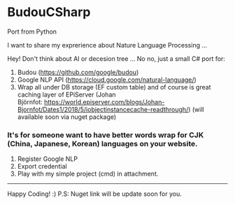 # BudouCSharp
Port from Python

I want to share my exprerience about Nature Language Processing ...

Hey! Don't think about AI or decesion tree ... No no, just a small C# port for:

1. Budou (https://github.com/google/budou)
2. Google NLP API (https://cloud.google.com/natural-language/)
3. Wrap all under DB storage (EF custom table) and of course is great caching layer of EPiServer (Johan Björnfot: https://world.episerver.com/blogs/Johan-Bjornfot/Dates1/2018/5/iobjectinstancecache-readthrough/) (will available soon via nuget package)

### It's for someone want to have better words wrap for CJK (China, Japanese, Korean) languages on your website.
1. Register Google NLP
2. Export credential 
3. Play with my simple project (cmd) in attachment.

---
Happy Coding! :)
P.S: Nuget link will be update soon for you.
